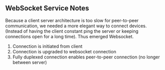 ## WebSocket Service Notes

Because a client server architecture is too slow for peer-to-peer communication, we needed a more elegant way to connect devices. (Instead of having the client constant ping the server or keeping connections open for a long time). Thus emerged Websocket.

1. Connection is initiated from client
2. Connection is upgraded to websocket connection
3. Fully duplexed connection enables peer-to-peer connection (no longer between server)

